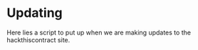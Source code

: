 Updating
============


Here lies a script to put up when we are making updates to the hackthiscontract site.


